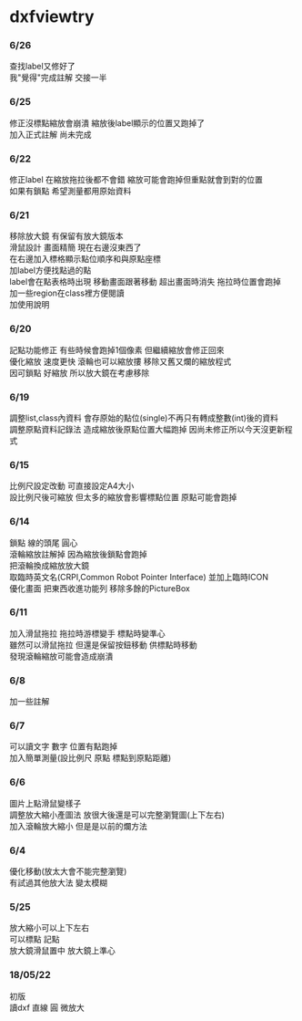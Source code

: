 # dxfviewtry
### 6/26
查找label又修好了<br>
我"覺得"完成註解 交接一半
### 6/25
修正沒標點縮放會崩潰 縮放後label顯示的位置又跑掉了<br>
加入正式註解 尚未完成
### 6/22
修正label 在縮放拖拉後都不會錯 縮放可能會跑掉但重點就會到對的位置<br>
如果有鎖點 希望測量都用原始資料 
### 6/21
移除放大鏡 有保留有放大鏡版本<br>
滑鼠設計 畫面精簡 現在右邊沒東西了<br>
在右邊加入標格顯示點位順序和與原點座標<br>
加label方便找點過的點<br>
label會在點表格時出現 移動畫面跟著移動 超出畫面時消失 拖拉時位置會跑掉<br>
加一些region在class裡方便閱讀<br>
加使用說明
### 6/20
記點功能修正 有些時候會跑掉1個像素 但繼續縮放會修正回來<br>
優化縮放 速度更快 滾輪也可以縮放摟 移除又舊又爛的縮放程式<br>
因可鎖點 好縮放 所以放大鏡在考慮移除
### 6/19
調整list,class內資料 會存原始的點位(single)不再只有轉成整數(int)後的資料<br>
調整原點資料記錄法 造成縮放後原點位置大幅跑掉 因尚未修正所以今天沒更新程式
### 6/15
比例尺設定改動 可直接設定A4大小<br>
設比例尺後可縮放 但太多的縮放會影響標點位置 原點可能會跑掉
### 6/14
鎖點 線的頭尾 圓心<br>
滾輪縮放註解掉 因為縮放後鎖點會跑掉<br>
把滾輪換成縮放放大鏡<br>
取臨時英文名(CRPI,Common Robot Pointer Interface) 並加上臨時ICON<br>
優化畫面 把東西收進功能列 移除多餘的PictureBox
### 6/11
加入滑鼠拖拉 拖拉時游標變手 標點時變準心<br>
雖然可以滑鼠拖拉 但還是保留按鈕移動 供標點時移動<br>
發現滾輪縮放可能會造成崩潰
### 6/8
加一些註解
### 6/7
可以讀文字 數字 位置有點跑掉<br>
加入簡單測量(設比例尺 原點 標點到原點距離)
### 6/6
圖片上點滑鼠變樣子<br>
調整放大縮小產圖法 放很大後還是可以完整瀏覽圖(上下左右)<br>
加入滾輪放大縮小 但是是以前的爛方法
### 6/4
優化移動(放太大會不能完整瀏覽)<br>
有試過其他放大法 變太模糊
### 5/25
放大縮小可以上下左右<br>
可以標點 記點<br>
放大鏡滑鼠置中 放大鏡上準心
### 18/05/22
初版<br>
讀dxf 直線 圓 微放大